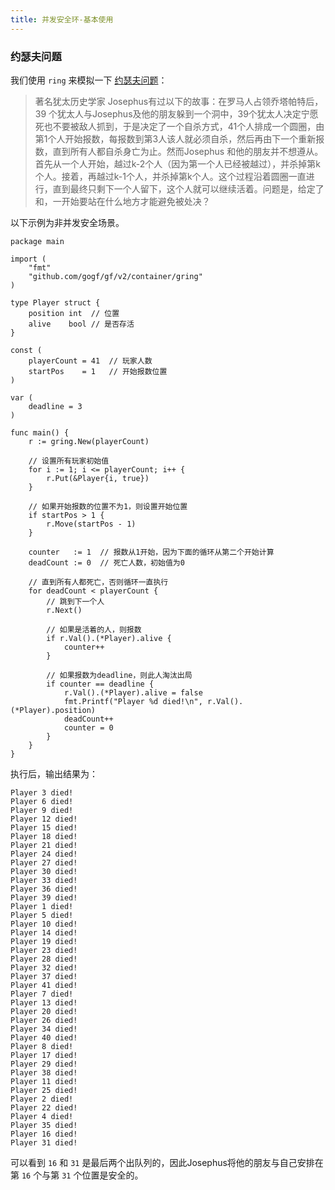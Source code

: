 ```yaml
---
title: 并发安全环-基本使用
---
```


### 约瑟夫问题

我们使用 `ring` 来模拟一下 [约瑟夫问题](https://baike.baidu.com/item/%E7%BA%A6%E7%91%9F%E5%A4%AB%E9%97%AE%E9%A2%98/3857719)：

> 著名犹太历史学家 Josephus有过以下的故事：在罗马人占领乔塔帕特后，39 个犹太人与Josephus及他的朋友躲到一个洞中，39个犹太人决定宁愿死也不要被敌人抓到，于是决定了一个自杀方式，41个人排成一个圆圈，由第1个人开始报数，每报数到第3人该人就必须自杀，然后再由下一个重新报数，直到所有人都自杀身亡为止。然而Josephus 和他的朋友并不想遵从。首先从一个人开始，越过k-2个人（因为第一个人已经被越过），并杀掉第k个人。接着，再越过k-1个人，并杀掉第k个人。这个过程沿着圆圈一直进行，直到最终只剩下一个人留下，这个人就可以继续活着。问题是，给定了和，一开始要站在什么地方才能避免被处决？

以下示例为非并发安全场景。

```
package main

import (
    "fmt"
    "github.com/gogf/gf/v2/container/gring"
)

type Player struct {
    position int  // 位置
    alive    bool // 是否存活
}

const (
    playerCount = 41  // 玩家人数
    startPos    = 1   // 开始报数位置
)

var (
    deadline = 3
)

func main() {
    r := gring.New(playerCount)

    // 设置所有玩家初始值
    for i := 1; i <= playerCount; i++ {
        r.Put(&Player{i, true})
    }

    // 如果开始报数的位置不为1，则设置开始位置
    if startPos > 1 {
        r.Move(startPos - 1)
    }

    counter   := 1  // 报数从1开始，因为下面的循环从第二个开始计算
    deadCount := 0  // 死亡人数，初始值为0

    // 直到所有人都死亡，否则循环一直执行
    for deadCount < playerCount {
        // 跳到下一个人
        r.Next()

        // 如果是活着的人，则报数
        if r.Val().(*Player).alive {
            counter++
        }

        // 如果报数为deadline，则此人淘汰出局
        if counter == deadline {
            r.Val().(*Player).alive = false
            fmt.Printf("Player %d died!\n", r.Val().(*Player).position)
            deadCount++
            counter = 0
        }
    }
}
```

执行后，输出结果为：

```
Player 3 died!
Player 6 died!
Player 9 died!
Player 12 died!
Player 15 died!
Player 18 died!
Player 21 died!
Player 24 died!
Player 27 died!
Player 30 died!
Player 33 died!
Player 36 died!
Player 39 died!
Player 1 died!
Player 5 died!
Player 10 died!
Player 14 died!
Player 19 died!
Player 23 died!
Player 28 died!
Player 32 died!
Player 37 died!
Player 41 died!
Player 7 died!
Player 13 died!
Player 20 died!
Player 26 died!
Player 34 died!
Player 40 died!
Player 8 died!
Player 17 died!
Player 29 died!
Player 38 died!
Player 11 died!
Player 25 died!
Player 2 died!
Player 22 died!
Player 4 died!
Player 35 died!
Player 16 died!
Player 31 died!
```

可以看到 `16` 和 `31` 是最后两个出队列的，因此Josephus将他的朋友与自己安排在第 `16` 个与第 `31` 个位置是安全的。
